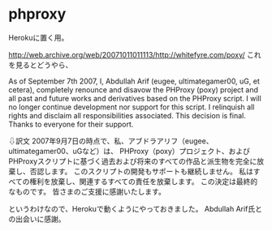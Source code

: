 # phproxy
Herokuに置く用。

http://web.archive.org/web/20071011011113/http://whitefyre.com/poxy/
これを見るとどうやら、

As of September 7th 2007, I, Abdullah Arif (eugee, ultimategamer00, uG, et cetera), 
completely renounce and disavow the PHProxy (poxy) project and all past and future 
works and derivatives based on the PHProxy script. I will no longer continue 
development nor support for this script. I relinquish all rights and disclaim all 
responsibilities associated. This decision is final. Thanks to everyone for their 
support. 

⇩訳文
2007年9月7日の時点で、私、アブドラアリフ（eugee、ultimategamer00、uGなど）は、
PHProxy（poxy）プロジェクト、およびPHProxyスクリプトに基づく過去および将来のすべての作品と派生物を完全に放棄し、否認します。 
このスクリプトの開発もサポートも継続しません。 私はすべての権利を放棄し、関連するすべての責任を放棄します。 
この決定は最終的なものです。 皆さまのご支援に感謝いたします。

というわけなので、Herokuで動くようにやっておきました。
Abdullah Arif氏との出会いに感謝。
